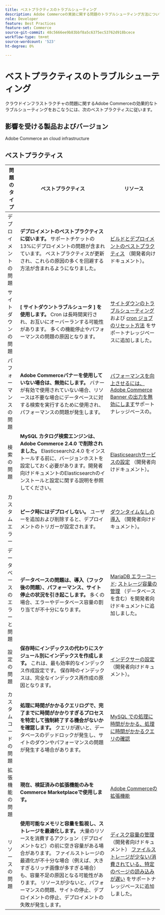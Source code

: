 ```yaml
---
title: ベストプラクティスのトラブルシューティング
description: Adobe Commerceの実装に関する問題のトラブルシューティング方法について説明します。
role: Developer
feature: Best Practices
feature-set: Commerce
source-git-commit: 48c5666ee9b83bbf8a5c6375ec53762d918bcece
workflow-type: tm+mt
source-wordcount: '523'
ht-degree: 0%

---
```



# ベストプラクティスのトラブルシューティング

クラウドインフラストラクチャの問題に関するAdobe Commerceの効果的なトラブルシューティングをおこなうには、次のベストプラクティスに従います。

## 影響を受ける製品およびバージョン

Adobe Commerce an cloud infrastructure

## ベストプラクティス

| 問題のタイプ | ベストプラクティス | リソース |
|----------------------------|----------------------------------------------------------------------------------------------------------------------------------------------------------------------------------------------------------------------------------------------------------------------------------------------------------------------------------------------------------------------------------------------------|-------------------------------------------------------------------------------------------------------------------------------------------------------------------------------------------------------------------------------------------------------------------------------------------------------------------------------------------------------------------------------------------------------|
| デプロイメントの問題 | **デプロイメントのベストプラクティスに従います。** サポートチケットの 13%にデプロイメントの問題が含まれています。 ベストプラクティスが更新され、これらの原因の多くを回避する方法が含まれるようになりました。 | [ビルドとデプロイメントのベストプラクティス](https://devdocs.magento.com/cloud/reference/discover-deploy.html#best-practices) （開発者向けドキュメント）。 |
| サイトダウンの問題 | **[ サイトダウントラブルシュータ ] を使用します。** Cron は長時間実行され、お互いにオーバーランする可能性があります。 多くの機能停止やパフォーマンスの問題の原因となります。 | [サイトダウンのトラブルシューティング](https://experienceleague.adobe.com/docs/commerce-knowledge-base/kb/troubleshooting/site-down-or-unresponsive/magento-site-down-troubleshooter.html?lang=en) および [cron ジョブのリセット方法](https://experienceleague.adobe.com/docs/commerce-knowledge-base/kb/troubleshooting/miscellaneous/cron-job-is-stuck-in-running-status.html?lang=en) をサポートナレッジベースに追加しました。 |
| パフォーマンスの問題 | **Adobe Commerceバナーを使用していない場合は、無効にします。** バナーが有効で使用されていない場合、リソースは不要な場合にデータベースに対する検索を実行するために使用され、パフォーマンスの問題が発生します。 | [パフォーマンスを向上させるには、Adobe Commerce Banner の出力を無効にします](https://experienceleague.adobe.com/docs/commerce-knowledge-base/kb/troubleshooting/miscellaneous/disable-magento-banner-output-to-improve-site-performance.html)サポートナレッジベースの。 |
| 検索の問題 | **MySQL カタログ検索エンジンは、Adobe Commerce 2.4.0 で削除されました。** Elasticsearch2.4.0 をインストールする前に、バージョンホストを設定しておく必要があります。開発者向けドキュメントのElasticsearchのインストールと設定に関する説明を参照してください。 | [Elasticsearchサービスの設定](https://devdocs.magento.com/cloud/project/services-elastic.html) （開発者向けドキュメント）。 |
| カスタムエラー | **ピーク時にはデプロイしない。** ユーザーを追加および削除すると、デプロイメントのトリガーが設定されます。 | [ダウンタイムなしの導入](https://devdocs.magento.com/cloud/deploy/reduce-downtime.html) （開発者向けドキュメント）。 |
| データベースのエラーと問題 | **データベースの問題は、導入（フック後の問題）、パフォーマンス、サイト停止の状況を引き起こします。** 多くの場合、エラーやデータベース容量の割り当てが不十分になります。 | [MariaDB エラーコード](https://mariadb.com/kb/en/library/mariadb-error-codes/#mariadb-specific-error-codes); [ストレージ容量の管理](https://devdocs.magento.com/cloud/project/manage-disk-space.html) （データベースを含む）を開発者向けドキュメントに追加しました。 |
| 設定の問題 | **保存時にインデックスの代わりにスケジュール別にインデックスを作成します。** これは、最も効率的なインデックス作成設定です。 保存時のインデックスは、完全なインデックス再作成の原因となります。 | [インデクサーの設定](../../../configuration/cli/manage-indexers.md#configure-indexers) （開発者向けドキュメント）。 |
| カスタムコードの問題 | **処理に時間がかかるクエリログで、完了までに時間がかかりすぎるプロセスを特定して強制終了する機会がないかを確認します。** クエリが遅いと、データベースのデッドロックが発生し、サイトのダウンやパフォーマンスの問題が発生する場合があります。 | [MySQL での処理に時間がかかる、処理に時間がかかるクエリの確認](https://experienceleague.adobe.com/docs/commerce-knowledge-base/kb/troubleshooting/database/checking-slow-queries-and-processes-mysql.html) |
| 拡張機能の問題 | **現在、検証済みの拡張機能のみをCommerce Marketplaceで使用します。** | [Adobe Commerceの拡張機能](https://marketplace.magento.com/extensions.html) |
| リソースの問題 | **使用可能なメモリと容量を監視し、ストレージを最適化します。** 大量のリソースを消費するアクション（デプロイメントなど）の前に空き容量がある場合があります。 ファイルストレージの最適化が不十分な場合（例えば、大きすぎるリッチ画像が多すぎる場合）も、容量不足の原因となる可能性があります。 リソースが少ないと、パフォーマンスの問題、サイトの停止、デプロイメントの停止、デプロイメントの失敗が発生します。 | [ディスク容量の管理](https://devdocs.magento.com/cloud/project/manage-disk-space.html) （開発者向けドキュメント） [ファイルストレージが少ない/消費されている、特定のページの読み込みが遅い](https://experienceleague.adobe.com/docs/commerce-knowledge-base/kb/troubleshooting/miscellaneous/file-storage-low-specific-page-loads-are-slow.html?lang=en) をサポートナレッジベースに追加しました。 |
